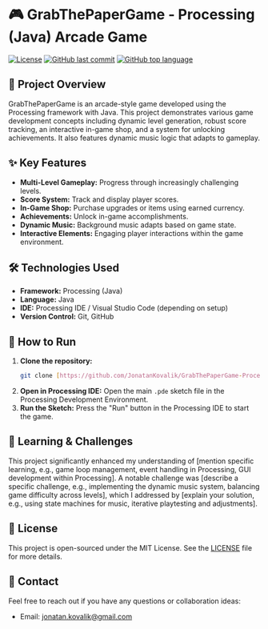 # 🎮 GrabThePaperGame - Processing (Java) Arcade Game

[![License](https://img.shields.io/github/license/JonatanKovalik/GrabThePaperGame-ProcessingJava?style=flat)](https://github.com/JonatanKovalik/GrabThePaperGame-ProcessingJava/blob/main/LICENSE)
[![GitHub last commit](https://img.shields.io/github/last-commit/JonatanKovalik/GrabThePaperGame-ProcessingJava?style=flat)](https://github.com/JonatanKovalik/GrabThePaperGame-ProcessingJava/commits/main)
[![GitHub top language](https://img.shields.io/github/languages/top/JonatanKovalik/GrabThePaperGame-ProcessingJava?style=flat)](https://github.com/JonatanKovalik/GrabThePaperGame-ProcessingJava)

## 📜 Project Overview

GrabThePaperGame is an arcade-style game developed using the Processing framework with Java. This project demonstrates various game development concepts including dynamic level generation, robust score tracking, an interactive in-game shop, and a system for unlocking achievements. It also features dynamic music logic that adapts to gameplay.

## ✨ Key Features

* **Multi-Level Gameplay:** Progress through increasingly challenging levels.
* **Score System:** Track and display player scores.
* **In-Game Shop:** Purchase upgrades or items using earned currency.
* **Achievements:** Unlock in-game accomplishments.
* **Dynamic Music:** Background music adapts based on game state.
* **Interactive Elements:** Engaging player interactions within the game environment.

## 🛠️ Technologies Used

* **Framework:** Processing (Java)
* **Language:** Java
* **IDE:** Processing IDE / Visual Studio Code (depending on setup)
* **Version Control:** Git, GitHub

## 🚀 How to Run

1.  **Clone the repository:**
    ```bash
    git clone [https://github.com/JonatanKovalik/GrabThePaperGame-ProcessingJava.git](https://github.com/JonatanKovalik/GrabThePaperGame-ProcessingJava.git)
    ```
2.  **Open in Processing IDE:** Open the main `.pde` sketch file in the Processing Development Environment.
3.  **Run the Sketch:** Press the "Run" button in the Processing IDE to start the game.

## 🧠 Learning & Challenges

This project significantly enhanced my understanding of [mention specific learning, e.g., game loop management, event handling in Processing, GUI development within Processing]. A notable challenge was [describe a specific challenge, e.g., implementing the dynamic music system, balancing game difficulty across levels], which I addressed by [explain your solution, e.g., using state machines for music, iterative playtesting and adjustments].

## 📄 License

This project is open-sourced under the MIT License. See the [LICENSE](LICENSE) file for more details.

## 📧 Contact

Feel free to reach out if you have any questions or collaboration ideas:
* Email: jonatan.kovalik@gmail.com
